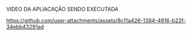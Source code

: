 VIDEO DA APLIACAÇÃO SENDO EXECUTADA 

https://github.com/user-attachments/assets/8c11a426-1384-4916-b22f-34ebb43291ad
